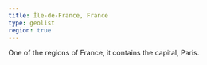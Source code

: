 ```yaml
---
title: Île-de-France, France
type: geolist
region: true
---
```

One of the regions of France, it contains the capital, Paris. 